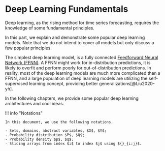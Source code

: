 # Deep Learning Fundamentals

Deep learning, as the rising method for time series forecasting, requires the knowledge of some fundamental principles.

In this part, we explain and demonstrate some popular deep learning models. Note that we do not intend to cover all models but only discuss a few popular principles.

The simplest deep learning model, is a fully connected [Feedforward Neural Network (FFNN)](https://en.wikipedia.org/wiki/Feedforward_neural_network). A FFNN might work for in-distribution predictions, it is likely to overfit and perform poorly for out-of-distribution predictions. In reality, most of the deep learning models are much more complicated than a FFNN, and a large population of deep learning models are utilizing the self-supervised learning concept, providing better generalizations[@Liu2020-yh].

In the following chapters, we provide some popular deep learning architectures and cool ideas.

!!! info "Notations"

    In this document, we use the following notations.

    - Sets, domains, abstract variables, $X$, $Y$;
    - Probability distribution $P$, $Q$;
    - Probability density $p$, $q$;
    - Slicing arrays from index $i$ to index $j$ using ${}_{i:j}$.
